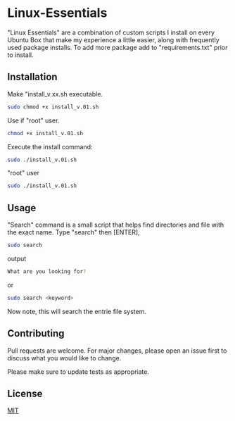 # Linux-Essentials

"Linux Essentials" are a combination of custom scripts I install on every Ubuntu Box that make my experience a little easier, along with frequently used package installs. To add more package add to "requirements.txt" prior to install.

## Installation
Make "install_v.xx.sh executable.
```bash
sudo chmod +x install_v.01.sh
```
Use if "root" user.
```bash
chmod +x install_v.01.sh
```
Execute the install command:
```bash
sudo ./install_v.01.sh
```
"root" user
```bash
sudo ./install_v.01.sh
```
## Usage
"Search" command is a small script that helps find directories and file with the exact name. 
Type "search" then [ENTER],
```bash
sudo search 
```
output
```bash
What are you looking for?
```
or
```bash
sudo search <keyword>
```
Now note, this will search the entrie file system.

## Contributing

Pull requests are welcome. For major changes, please open an issue first
to discuss what you would like to change.

Please make sure to update tests as appropriate.


## License
[MIT](https://github.com/jdjones999/Linux-Essentials/LICENSE)

